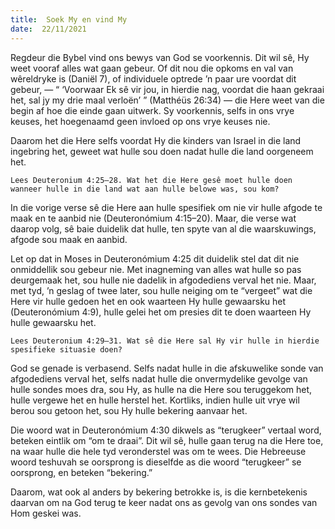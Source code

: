```yaml
---
title:  Soek My en vind My
date:  22/11/2021
---
```


Regdeur die Bybel vind ons bewys van God se voorkennis. Dit wil sê, Hy weet vooraf alles wat gaan gebeur. Of dit nou die opkoms en val van wêreldryke is (Daniël 7), of individuele optrede ’n paar ure voordat dit gebeur, — “ ‘Voorwaar Ek sê vir jou, in hierdie nag, voordat die haan gekraai het, sal jy my drie maal verloën’ ” (Matthéüs 26:34) — die Here weet van die begin af hoe die einde gaan uitwerk. Sy voorkennis, selfs in ons vrye keuses, het hoegenaamd geen invloed op ons vrye keuses nie.

Daarom het die Here selfs voordat Hy die kinders van Israel in die land ingebring het, geweet wat hulle sou doen nadat hulle die land oorgeneem het.

`Lees Deuteronium 4:25–28. Wat het die Here gesê moet hulle doen wanneer hulle in die land wat aan hulle belowe was, sou kom?`

In die vorige verse sê die Here aan hulle spesifiek om nie vir hulle afgode te maak en te aanbid nie (Deuteronómium 4:15–20). Maar, die verse wat daarop volg, sê baie duidelik dat hulle, ten spyte van al die waarskuwings, afgode sou maak en aanbid.

Let op dat in Moses in Deuteronómium 4:25 dit duidelik stel dat dit nie onmiddellik sou gebeur nie. Met inagneming van alles wat hulle so pas deurgemaak het, sou hulle nie dadelik in afgodediens verval het nie.  Maar, met tyd, ’n geslag of twee later, sou hulle neiging om te “vergeet” wat die Here vir hulle gedoen het en ook waarteen Hy hulle gewaarsku het (Deuteronómium 4:9), hulle gelei het om presies dit te doen waarteen Hy hulle gewaarsku het.

`Lees Deuteronium 4:29–31. Wat sê die Here sal Hy vir hulle in hierdie spesifieke situasie doen?`

God se genade is verbasend. Selfs nadat hulle in die afskuwelike sonde van afgodediens verval het, selfs nadat hulle die onvermydelike gevolge van hulle sondes moes dra, sou Hy, as hulle na die Here sou teruggekom het, hulle vergewe het en hulle herstel het. Kortliks, indien hulle uit vrye wil berou sou getoon het, sou Hy hulle bekering aanvaar het.

Die woord wat in Deuteronómium 4:30 dikwels as “terugkeer” vertaal word, beteken eintlik om “om te draai”.  Dit wil sê, hulle gaan terug na die Here toe, na waar hulle die hele tyd veronderstel was om te wees.  Die Hebreeuse woord teshuvah se oorsprong is dieselfde as die woord “terugkeer” se oorsprong, en beteken “bekering.”

Daarom, wat ook al anders by bekering betrokke is, is die kernbetekenis daarvan om na God terug te keer nadat ons as gevolg van ons sondes van Hom geskei was.